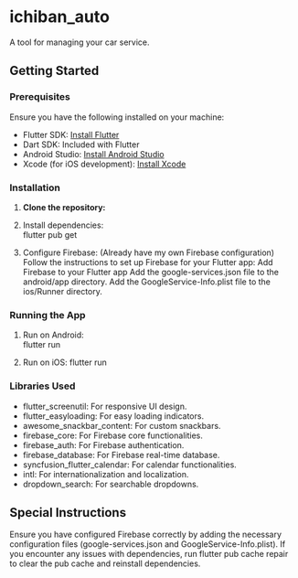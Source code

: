 # ichiban_auto

A tool for managing your car service.

## Getting Started

### Prerequisites

Ensure you have the following installed on your machine:

- Flutter SDK: [Install Flutter](https://flutter.dev/docs/get-started/install)
- Dart SDK: Included with Flutter
- Android Studio: [Install Android Studio](https://developer.android.com/studio)
- Xcode (for iOS development): [Install Xcode](https://developer.apple.com/xcode/)

### Installation

1. **Clone the repository:**


2. Install dependencies:  
flutter pub get


3. Configure Firebase: (Already have my own Firebase configuration)
Follow the instructions to set up Firebase for your Flutter app: Add Firebase to your Flutter app
Add the google-services.json file to the android/app directory.
Add the GoogleService-Info.plist file to the ios/Runner directory.

### Running the App
1. Run on Android:  
flutter run

2. Run on iOS:
flutter run

### Libraries Used
- flutter_screenutil: For responsive UI design.
- flutter_easyloading: For easy loading indicators.
- awesome_snackbar_content: For custom snackbars.
- firebase_core: For Firebase core functionalities.
- firebase_auth: For Firebase authentication.
- firebase_database: For Firebase real-time database.
- syncfusion_flutter_calendar: For calendar functionalities.
- intl: For internationalization and localization.
- dropdown_search: For searchable dropdowns.


## Special Instructions
Ensure you have configured Firebase correctly by adding the necessary configuration files (google-services.json and GoogleService-Info.plist).
If you encounter any issues with dependencies, run flutter pub cache repair to clear the pub cache and reinstall dependencies.